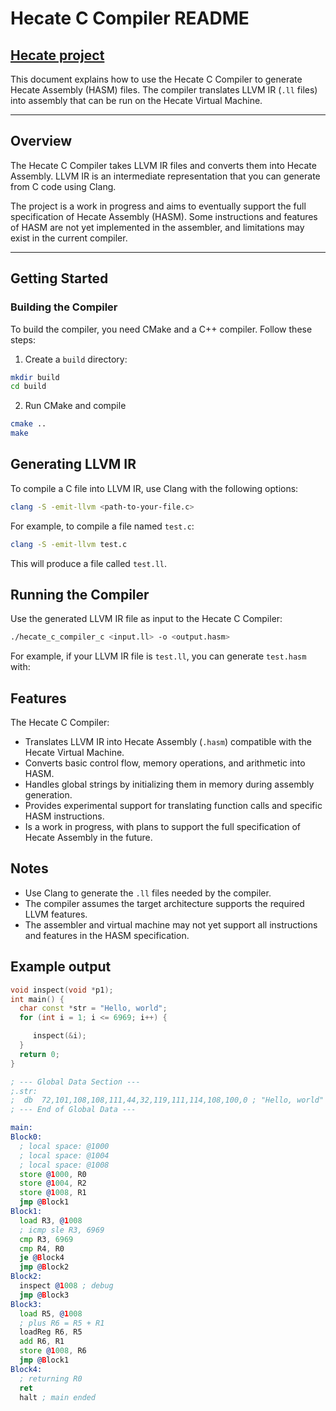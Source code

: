 # Hecate C Compiler README
## [Hecate project](https://github.com/hardliner66/hecate)

This document explains how to use the Hecate C Compiler to generate Hecate Assembly (HASM) files. The compiler translates LLVM IR (`.ll` files) into assembly that can be run on the Hecate Virtual Machine.

---

## Overview

The Hecate C Compiler takes LLVM IR files and converts them into Hecate Assembly. LLVM IR is an intermediate representation that you can generate from C code using Clang.

The project is a work in progress and aims to eventually support the full specification of Hecate Assembly (HASM). Some instructions and features of HASM are not yet implemented in the assembler, and limitations may exist in the current compiler.

---

## Getting Started

### Building the Compiler

To build the compiler, you need CMake and a C++ compiler. Follow these steps:

1. Create a `build` directory:
```bash
mkdir build
cd build
```
2. Run CMake and compile
```bash 
cmake ..
make
```
   
## Generating LLVM IR

To compile a C file into LLVM IR, use Clang with the following options:
```bash
clang -S -emit-llvm <path-to-your-file.c>
```
For example, to compile a file named `test.c`:
```bash
clang -S -emit-llvm test.c
```
This will produce a file called `test.ll`.


## Running the Compiler

Use the generated LLVM IR file as input to the Hecate C Compiler:
```bash
./hecate_c_compiler_c <input.ll> -o <output.hasm>
```
For example, if your LLVM IR file is `test.ll`, you can generate `test.hasm` with:

## Features

The Hecate C Compiler:

* Translates LLVM IR into Hecate Assembly (`.hasm`) compatible with the Hecate Virtual Machine.
* Converts basic control flow, memory operations, and arithmetic into HASM.
* Handles global strings by initializing them in memory during assembly generation.
* Provides experimental support for translating function calls and specific HASM instructions.
* Is a work in progress, with plans to support the full specification of Hecate Assembly in the future.

## Notes
* Use Clang to generate the `.ll` files needed by the compiler.
* The compiler assumes the target architecture supports the required LLVM features.
* The assembler and virtual machine may not yet support all instructions and features in the HASM specification.


## Example output

```c++
void inspect(void *p1);
int main() {
  char const *str = "Hello, world";
  for (int i = 1; i <= 6969; i++) {

     inspect(&i);
  }
  return 0;
}
```

```asm
; --- Global Data Section ---
;.str:
;  db  72,101,108,108,111,44,32,119,111,114,108,100,0 ; "Hello, world"
; --- End of Global Data ---

main:
Block0:
  ; local space: @1000
  ; local space: @1004
  ; local space: @1008
  store @1000, R0
  store @1004, R2
  store @1008, R1
  jmp @Block1
Block1:
  load R3, @1008
  ; icmp sle R3, 6969
  cmp R3, 6969
  cmp R4, R0
  je @Block4
  jmp @Block2
Block2:
  inspect @1008 ; debug
  jmp @Block3
Block3:
  load R5, @1008
  ; plus R6 = R5 + R1
  loadReg R6, R5
  add R6, R1
  store @1008, R6
  jmp @Block1
Block4:
  ; returning R0
  ret
  halt ; main ended

```

